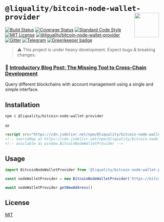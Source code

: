 # `@liquality/bitcoin-node-wallet-provider` <img align="right" src="https://raw.githubusercontent.com/liquality/chainabstractionlayer/master/liquality-logo.png" height="80px" />


[![Build Status](https://travis-ci.com/liquality/chainabstractionlayer.svg?branch=master)](https://travis-ci.com/liquality/chainabstractionlayer)
[![Coverage Status](https://coveralls.io/repos/github/liquality/chainabstractionlayer/badge.svg?branch=master)](https://coveralls.io/github/liquality/chainabstractionlayer?branch=master)
[![Standard Code Style](https://img.shields.io/badge/codestyle-standard-brightgreen.svg)](https://github.com/standard/standard)
[![MIT License](https://img.shields.io/badge/license-MIT-brightgreen.svg)](../../LICENSE.md)
[![@liquality/bitcoin-node-wallet-provider](https://img.shields.io/npm/dt/@liquality/bitcoin-node-wallet-provider.svg)](https://npmjs.com/package/@liquality/bitcoin-node-wallet-provider)
[![Gitter](https://img.shields.io/gitter/room/liquality/Lobby.svg)](https://gitter.im/liquality/Lobby?source=orgpage)
[![Telegram](https://img.shields.io/badge/chat-on%20telegram-blue.svg)](https://t.me/Liquality) [![Greenkeeper badge](https://badges.greenkeeper.io/liquality/chainabstractionlayer.svg)](https://greenkeeper.io/)

> :warning: This project is under heavy development. Expect bugs & breaking changes.

### :pencil: [Introductory Blog Post: The Missing Tool to Cross-Chain Development](https://medium.com/liquality/the-missing-tool-to-cross-chain-development-2ebfe898efa1)


Query different blockchains with account management using a single and simple interface.


## Installation

```bash
npm i @liquality/bitcoin-node-wallet-provider
```

or

```html
<script src="https://cdn.jsdelivr.net/npm/@liquality/bitcoin-node-wallet-provider@0.2.3/dist/bitcoin-node-wallet-provider.min.js"></script>
<!-- sourceMap at https://cdn.jsdelivr.net/npm/@liquality/bitcoin-node-wallet-provider@0.2.3/dist/bitcoin-node-wallet-provider.min.js.map -->
<!-- available as window.BitcoinNodeWalletProvider -->
```


## Usage

```js
import BitcoinNodeWalletProvider from '@liquality/bitcoin-node-wallet-provider'

const nodeWalletProvider = new BitcoinNodeWalletProvider('https://bitcoin.local', 'username', 'password')

await nodeWalletProvider.getNewAddress()
```


## License

[MIT](../../LICENSE.md)
